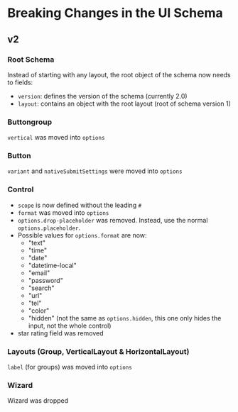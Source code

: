 # Breaking Changes in the UI Schema
## v2
### Root Schema
Instead of starting with any layout, the root object of the schema now needs to fields:
- `version`: defines the version of the schema (currently 2.0)
- `layout`: contains an object with the root layout (root of schema version 1)
### Buttongroup
`vertical` was moved into `options`
### Button
`variant` and `nativeSubmitSettings` were moved into `options`
### Control
- `scope` is now defined without the leading `#`
- `format` was moved into `options`
- `options.drop-placeholder` was removed. Instead, use the normal `options.placeholder`.
- Possible values for `options.format` are now:
  - "text"
  - "time"
  - "date"
  - "datetime-local"
  - "email"
  - "password"
  - "search"
  - "url"
  - "tel"
  - "color"
  - "hidden" (not the same as `options.hidden`, this one only hides the input, not the whole control)
- star rating field was removed
### Layouts (Group, VerticalLayout & HorizontalLayout)
`label` (for groups) was moved into `options`
### Wizard
Wizard was dropped